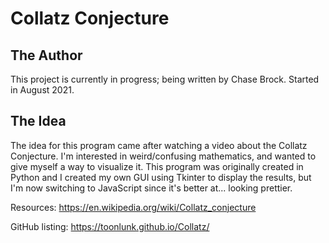 # Collatz Conjecture

## The Author

This project is currently in progress; being written by Chase Brock. Started in August 2021.

## The Idea

The idea for this program came after watching a video about the Collatz Conjecture. I'm interested in weird/confusing mathematics, and wanted to give myself a way to visualize it. This program was originally created in Python and I created my own GUI using Tkinter to display the results, but I'm now switching to JavaScript since it's better at... looking prettier.

Resources:
https://en.wikipedia.org/wiki/Collatz_conjecture

GitHub listing: 
https://toonlunk.github.io/Collatz/
